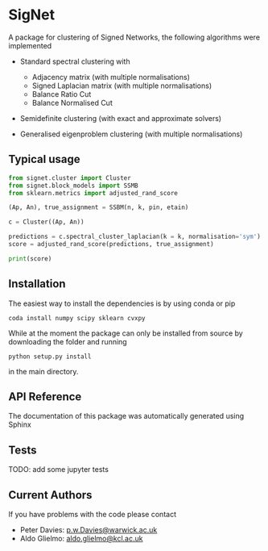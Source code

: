 # SigNet
A package for clustering of Signed Networks, the following algorithms were implemented

- Standard spectral clustering with
  - Adjacency matrix (with multiple normalisations)
  - Signed Laplacian matrix (with multiple normalisations)
  - Balance Ratio Cut
  - Balance Normalised Cut
  
- Semidefinite clustering (with exact and approximate solvers)

- Generalised eigenproblem clustering (with multiple normalisations)

## Typical usage

```python
from signet.cluster import Cluster 
from signet.block_models import SSMB
from sklearn.metrics import adjusted_rand_score

(Ap, An), true_assignment = SSBM(n, k, pin, etain)

c = Cluster((Ap, An))

predictions = c.spectral_cluster_laplacian(k = k, normalisation='sym')
score = adjusted_rand_score(predictions, true_assignment)

print(score)
```


## Installation

The easiest way to install the dependencies is by using conda or pip

```
coda install numpy scipy sklearn cvxpy
```


While at the moment the package can only be installed from source by downloading the folder and running

```
python setup.py install
```

in the main directory.


## API Reference

The documentation of this package was automatically generated using Sphinx 

## Tests

TODO: add some jupyter tests

## Current Authors

If you have problems with the code please contact

- Peter Davies: p.w.Davies@warwick.ac.uk
- Aldo Glielmo: aldo.glielmo@kcl.ac.uk
